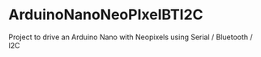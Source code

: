 # ArduinoNanoNeoPIxelBTI2C
Project to drive an Arduino Nano with Neopixels using Serial / Bluetooth / I2C
